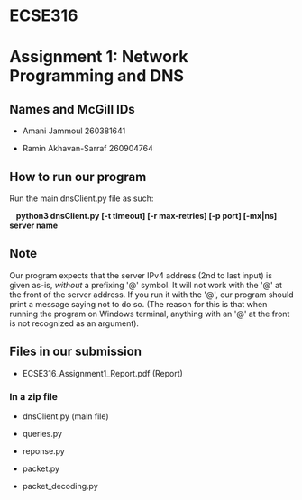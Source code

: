 # ECSE316
# Assignment 1: Network Programming and DNS

## Names and McGill IDs
* Amani Jammoul 260381641

* Ramin Akhavan-Sarraf 260904764

## How to run our program
Run the main dnsClient.py file as such:

&nbsp;&nbsp; **python3 dnsClient.py [-t timeout] [-r max-retries] [-p port] [-mx|ns] server name**

## Note
Our program expects that the server IPv4 address (2nd to last input) is given as-is, *without* a prefixing '@' symbol. It will not work with the '@' at the front of the server address. If you run it with the '@', our program should print a message saying not to do so. (The reason for this is that when running the program on Windows terminal, anything with an '@' at the front is not recognized as an argument).

## Files in our submission
* ECSE316_Assignment1_Report.pdf (Report)

### In a zip file
* dnsClient.py (main file)

* queries.py

* reponse.py

* packet.py

* packet_decoding.py
